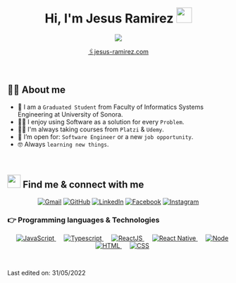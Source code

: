 <!--
**ChuyAR17/ChuyAR17** is a ✨ _special_ ✨ repository because its `README.md` (this file) appears on your GitHub profile.
-->
<!--TODO: [MY RESUME](resume link here).-->

<h1 align="center">Hi, I'm Jesus Ramirez <img src="https://media.giphy.com/media/hvRJCLFzcasrR4ia7z/giphy.gif" width="35"></h1>
<p align="center" size="30px">
  <a href="https://github.com/DenverCoder1/readme-typing-svg">
    <img src="https://readme-typing-svg.herokuapp.com?font=Roboto&size=40&color=36BCF7FF&center=true&vCenter=true&height=52&lines=Software+Engineer;Learning+Enthusiastic;Dev+%26+Painter">
  </a>
</p>

<p align="center">
  <a href="https://jesus-ramirez.com" target="_blank">🖇jesus-ramirez.com</a>
</p>

<br>

## :sassy_man:  About me
- :school: I am a `Graduated Student` from Faculty of Informatics Systems Engineering at University of Sonora.
- :technologist: I enjoy using Software as a solution for every `Problem`.
- :student: I'm always taking courses from `Platzi` & `Udemy`.
- :thinking: I’m open for: `Software Engineer` or a new `job opportunity`.
- :nerd_face: Always `learning new things`.

<br>

## <img src="https://media.giphy.com/media/iY8CRBdQXODJSCERIr/giphy.gif" width="30px"> Find me & connect with me
<p align="center">
	<a href="mailto:jar170396@gmail.com"><img img src="https://img.shields.io/badge/gmail-%23EA4335.svg?style=plastic&logo=gmail&logoColor=white" alt="Gmail"/></a>
	<a href="https://github.com/ChuyAR17"><img src="https://img.shields.io/badge/github-%23181717.svg?style=plastic&logo=github&logoColor=white" alt="GitHub"/></a>
	<a href="https://www.linkedin.com/in/jesusramirezr17/"><img src="https://img.shields.io/badge/linkedin-%230A66C2.svg?style=plastic&logo=linkedin&logoColor=white" alt="LinkedIn"/></a>
	<a href="https://www.facebook.com/ChuyRamirez17"><img src="https://img.shields.io/badge/facebook-%231877F2.svg?style=plastic&logo=facebook&logoColor=white" alt="Facebook"/></a>
	<a href="https://www.instagram.com/j_ramirezr17/"><img src="https://img.shields.io/badge/instagram-%23E4405F.svg?style=plastic&logo=instagram&logoColor=white" alt="Instagram"/></a>
</p>

### 👉 Programming languages & Technologies

<p align="center">
  &emsp;
  <a href="https://developer.mozilla.org/en-US/docs/Web/JavaScript" target="_blank"> 
     <img alt="JavaScript" src="https://img.shields.io/badge/JavaScript%20-%23F7DF1E.svg?logo=javascript&logoColor=black">
   </a>
  &emsp;
  <a href="https://www.typescriptlang.org/" target="_blank"> 
    <img alt="Typescript" src="https://img.shields.io/badge/-Typescript-blue?logo=typescript&logoColor=white">
  </a>
  &emsp;
   <a href="https://reactjs.org/" target="_blank">
    <img alt="ReactJS" src="https://img.shields.io/badge/-ReactJS-blue?logo=react&logoColor=white">
  </a>
  &emsp;
   <a href="https://reactnative.dev/" target="_blank">
    <img alt="React Native" src="https://img.shields.io/badge/-React%20Native-blue?logo=react&logoColor=white">
  </a>
  &emsp;
   <a href="https://nodejs.org/en/" target="_blank">
    <img alt="Node" src="https://img.shields.io/badge/-Node%20JS-blue?logo=nodedotjs&color=339933&logoColor=white">
  </a>
  &emsp;
  <a href="https://www.w3.org/html/" target="_blank"> 
   <img alt="HTML" src="https://img.shields.io/badge/HTML5%20-%23E34F26.svg?style=plastic&logo=html5&logoColor=white">
  </a>   
  &emsp;
  <a href="https://www.w3schools.com/css/" target="_blank">
    <img alt="CSS" src="https://img.shields.io/badge/CSS%20-%231572B6.svg?style=plastic&logo=css3&logoColor=white">
  </a> 
</p>

<br/>

Last edited on: 31/05/2022
